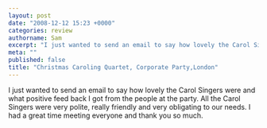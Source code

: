 ```yaml
---
layout: post
date: "2008-12-12 15:23 +0000"
categories: review
authorname: Sam
excerpt: "I just wanted to send an email to say how lovely the Carol Singers were and what positive feed back I got from the people at the party. All the Carol Singers were very polite, really friendly and very obligating to our needs"
meta: ""
published: false
title: "Christmas Caroling Quartet, Corporate Party,London"
---
```



I just wanted to send an email to say how lovely the Carol Singers were and what positive feed back I got from the people at the party. All the Carol Singers were very polite, really friendly and very obligating to our needs. I had a great time meeting everyone and thank you so much.
